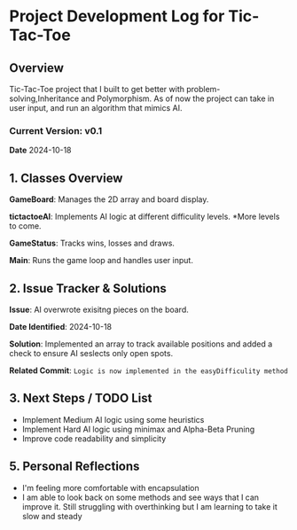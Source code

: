 # Project Development Log for Tic-Tac-Toe

## Overview
Tic-Tac-Toe project that I built to get better with problem-solving,Inheritance and Polymorphism. 
As of now the project can take in user input, and run an algorithm that mimics AI.

### Current Version: v0.1
**Date** 2024-10-18

## 1. Classes Overview
**GameBoard**: Manages the 2D array and board display.

**tictactoeAI**: Implements AI logic at different difficulity levels. *More levels to come.

**GameStatus**: Tracks wins, losses and draws.

**Main**: Runs the game loop and handles user input.

## 2. Issue Tracker & Solutions
**Issue**: AI overwrote exisitng pieces on the board.

**Date Identified**: 2024-10-18

**Solution**: Implemented an array to track available positions and added a check to ensure AI seslects only open spots.

**Related Commit**: `Logic is now implemented in the easyDifficulity method`

## 3. Next Steps / TODO List
- Implement Medium AI logic using some heuristics
- Implement Hard AI logic using minimax and Alpha-Beta Pruning
- Improve code readability and simplicity

## 5. Personal Reflections
- I'm feeling more comfortable with encapsulation
- I am able to look back on some methods and see ways that I can improve it.
Still struggling with overthinking but I am learning to take it slow and steady
